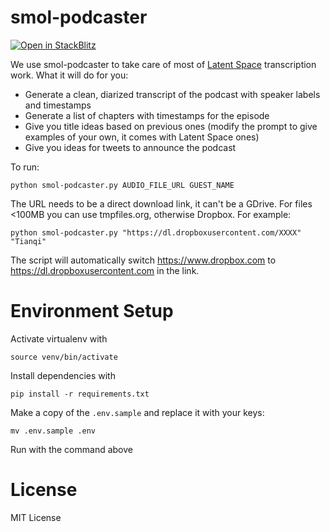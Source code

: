# smol-podcaster

[![Open in StackBlitz](https://developer.stackblitz.com/img/open_in_stackblitz.svg)](https://stackblitz.com/github/fanahova/smol-podcaster)

We use smol-podcaster to take care of most of [Latent Space](https://latent.space) transcription work. What it will do for you:

- Generate a clean, diarized transcript of the podcast with speaker labels and timestamps
- Generate a list of chapters with timestamps for the episode
- Give you title ideas based on previous ones (modify the prompt to give examples of your own, it comes with Latent Space ones)
- Give you ideas for tweets to announce the podcast

To run:

`python smol-podcaster.py AUDIO_FILE_URL GUEST_NAME`

The URL needs to be a direct download link, it can't be a GDrive. For files <100MB you can use tmpfiles.org, otherwise Dropbox. For example: 

`python smol-podcaster.py "https://dl.dropboxusercontent.com/XXXX" "Tianqi"`

The script will automatically switch https://www.dropbox.com to https://dl.dropboxusercontent.com in the link.

# Environment Setup

Activate virtualenv with

`source venv/bin/activate`

Install dependencies with

`pip install -r requirements.txt`

Make a copy of the `.env.sample` and replace it with your keys:

`mv .env.sample .env`

Run with the command above

# License

MIT License
